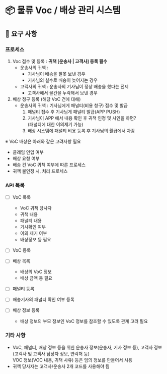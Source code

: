 # 📦 물류 Voc / 배상 관리 시스템

## 📑 요구 사항

### 프로세스
1. Voc 접수 및 등록 : **귀책 [운송사 | 고객사] 등록 필수**
    - 운송사의 귀책 :
        - 기사님이 배송을 잘못 보낸 경우
        - 기사님의 실수로 배송이 늦어지는 경우
    - 고객사의 귀책 : 운송사의 기사님이 정상 배송을 했다는 전제
        - 고객사에서 물건을 누락해서 보낸 경우
2. 배상 청구 등록 (해당 VoC 건에 대해)
    - 운송사의 귀책 : 기사님에게 패널티(비용 청구) 접수 및 발급
        1. 패널티 접수 후 기사님게 패널티 발급(APP PUSH)
        2. 기사님이 APP 에서 내용 확인 후 귀책 인정 및 사인을 하면?
           <br>(패널티에 대한 이의제기 가능)
        3. 배상 시스템에 패널티 비용 등록 후 기사님의 월급에서 차감

※ VoC 배상은 아래와 같은 고려사항 필요
- 클레임 인입 여부
- 배상 요청 여부
- 배송 건 VoC 귀책 여부에 따른 프로세스
- 귀책 불인정 시, 처리 프로세스

### API 목록
- [ ] VoC 목록
    - VoC 귀책 당사자
    - 귀책 내용
    - 패널티 내용
    - 기사확인 여부
    - 이의 제기 여부
    - 배상정보 등 필요
- [ ] VoC 등록


- [ ] 배상 목록
    - 배상의 VoC 정보
    - 배상 금액 등 필요
- [ ] 패널티 등록
- [ ] 배송기사의 패널티 확인 여부 등록
- [ ] 배상 정보 등록
    - 배상 정보의 부모 정보인 VoC 정보를 참조할 수 있도록 관계 고려 필요

### 기타 사항
- VoC, 패널티, 배상 정보 등을 위한 운송사 정보(운송사, 기사 정보 등), 고객사 정보(고객사 및 고객사 담당자 정보, 연락처 등)
  <br>VOC 정보(VOC 내용, 귀책 사유) 등은 임의 정보를 만들어서 사용
- 귀책 당사자는 고객사/운송사 2개 코드를 사용해야 됨